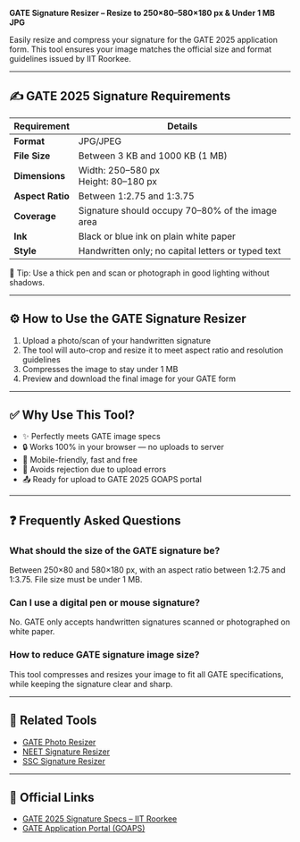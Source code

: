 **GATE Signature Resizer – Resize to 250×80–580×180 px & Under 1 MB JPG**

Easily resize and compress your signature for the GATE 2025 application form. This tool ensures your image matches the official size and format guidelines issued by IIT Roorkee.

---

## ✍️ GATE 2025 Signature Requirements

| Requirement      | Details                                            |
| ---------------- | -------------------------------------------------- |
| **Format**       | JPG/JPEG                                           |
| **File Size**    | Between 3 KB and 1000 KB (1 MB)                    |
| **Dimensions**   | Width: 250–580 px<br>Height: 80–180 px             |
| **Aspect Ratio** | Between 1:2.75 and 1:3.75                          |
| **Coverage**     | Signature should occupy 70–80% of the image area   |
| **Ink**          | Black or blue ink on plain white paper             |
| **Style**        | Handwritten only; no capital letters or typed text |

📝 Tip: Use a thick pen and scan or photograph in good lighting without shadows.

---

## ⚙️ How to Use the GATE Signature Resizer

1. Upload a photo/scan of your handwritten signature
2. The tool will auto-crop and resize it to meet aspect ratio and resolution guidelines
3. Compresses the image to stay under 1 MB
4. Preview and download the final image for your GATE form

---

## ✅ Why Use This Tool?

- ✨ Perfectly meets GATE image specs
- 🔒 Works 100% in your browser — no uploads to server
- 📱 Mobile-friendly, fast and free
- 🧠 Avoids rejection due to upload errors
- 📤 Ready for upload to GATE 2025 GOAPS portal

---

## ❓ Frequently Asked Questions

### What should the size of the GATE signature be?

Between 250×80 and 580×180 px, with an aspect ratio between 1:2.75 and 1:3.75. File size must be under 1 MB.

### Can I use a digital pen or mouse signature?

No. GATE only accepts handwritten signatures scanned or photographed on white paper.

### How to reduce GATE signature image size?

This tool compresses and resizes your image to fit all GATE specifications, while keeping the signature clear and sharp.

---

## 🔗 Related Tools

- [GATE Photo Resizer](/tools/image/gate-photo-resizer)
- [NEET Signature Resizer](/tools/image/neet-signature-resizer)
- [SSC Signature Resizer](/tools/image/ssc-signature-resizer)

---

## 🔗 Official Links

- [GATE 2025 Signature Specs – IIT Roorkee](https://gate2025.iitr.ac.in/photograph-and-signature.html)
- [GATE Application Portal (GOAPS)](https://goaps.iisc.ac.in/)
